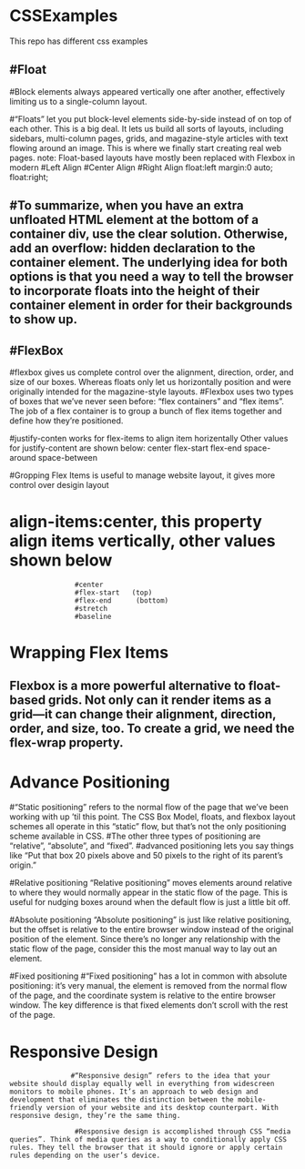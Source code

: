 # CSSExamples
This repo has different css examples 

#Float
----------------
#Block elements always appeared vertically one after another, effectively limiting us to a single-column layout.

#“Floats” let you put block-level elements side-by-side instead of on top of each other. This is a big deal. It lets us build all sorts of layouts, including sidebars, multi-column pages, grids, and magazine-style articles with text flowing around an image. This is where we finally start creating real web pages.
note: Float-based layouts have mostly been replaced with Flexbox in modern 
#Left Align     #Center Align       #Right Align
float:left       margin:0 auto;       float:right;

#To summarize, when you have an extra unfloated HTML element at the bottom of a container div, use the clear solution. Otherwise, add an overflow: hidden declaration to the container element. The underlying idea for both options is that you need a way to tell the browser to incorporate floats into the height of their container element in order for their backgrounds to show up.
-------------------------------------------------------------------------------------------------

#FlexBox
--------------------------------
#flexbox gives us complete control over the alignment, direction, order, and size of our boxes.  Whereas floats only let us horizontally position and were originally intended for the magazine-style layouts.
#Flexbox uses two types of boxes that we’ve never seen before: “flex containers” and “flex items”. The job of a flex container is to group a bunch of flex items together and define how they’re positioned.

#justify-conten works for flex-items to align item horizentally 
            Other values for justify-content are shown below:
            center
            flex-start
            flex-end
            space-around
            space-between

#Gropping Flex Items is useful to manage website layout, it gives more control over desigin layout

# align-items:center, this property align items vertically, other values shown below 
                    #center
                    #flex-start   (top)
                    #flex-end      (bottom)
                    #stretch
                    #baseline
# Wrapping Flex Items
Flexbox is a more powerful alternative to float-based grids. Not only can it render items as a grid—it can change their alignment, direction, order, and size, too. To create a grid, we need the flex-wrap property.
------------------------------------------------------------------------------------

# Advance Positioning
#“Static positioning” refers to the normal flow of the page that we’ve been working with up ’til this point. The CSS Box Model, floats, and flexbox layout schemes all operate in this “static” flow, but that’s not the only positioning scheme available in CSS.
        #The other three types of positioning are “relative”, “absolute”, and “fixed”. 
#advanced positioning lets you say things like “Put that box 20 pixels above and 50 pixels to the right of its parent’s origin.”

#Relative positioning
            “Relative positioning” moves elements around relative to where they would normally appear in the static flow of the page. This is useful for nudging boxes around when the default flow is just a little bit off.

#Absolute positioning
            “Absolute positioning” is just like relative positioning, but the offset is relative to the entire browser window instead of the original position of the element. Since there’s no longer any relationship with the static flow of the page, consider this the most manual way to lay out an element.
        
#Fixed positioning
            #“Fixed positioning” has a lot in common with absolute positioning: it’s very manual, the element is removed from the normal flow of the page, and the coordinate system is relative to the entire browser window. The key difference is that fixed elements don’t scroll with the rest of the page.


# Responsive Design
                   #“Responsive design” refers to the idea that your website should display equally well in everything from widescreen monitors to mobile phones. It’s an approach to web design and development that eliminates the distinction between the mobile-friendly version of your website and its desktop counterpart. With responsive design, they’re the same thing.

                    #Responsive design is accomplished through CSS “media queries”. Think of media queries as a way to conditionally apply CSS rules. They tell the browser that it should ignore or apply certain rules depending on the user’s device.


            
